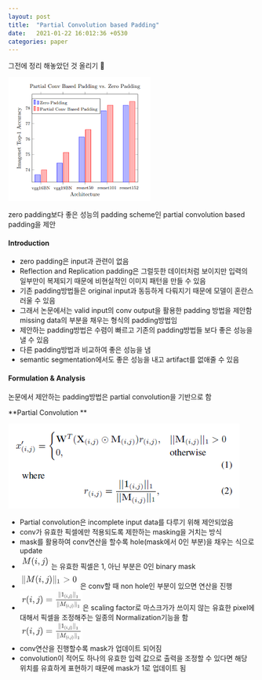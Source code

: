 ```yaml
---
layout: post
title:  "Partial Convolution based Padding"
date:   2021-01-22 16:012:36 +0530
categories: paper
---
```




그전에 정리 해놓았던 것 올리기 🐸



![img1](\assets\post\post4\img1.png)

zero padding보다 좋은 성능의 padding scheme인 partial convolution based padding을 제안 

#### Introduction

* zero padding은 input과 관련이 없음
* Reflection and Replication padding은 그럴듯한 데이터처럼 보이지만 입력의 일부만이 복제되기 때문에 비현실적인 이미지 패턴을 만들 수 있음 
* 기존 padding방법들은 original input과 동등하게 다뤄지기 때문에 모델이 혼란스러울 수 있음 
* 그래서 논문에서는 valid input의 conv output을 활용한 padding 방법을 제안함
  missing data의 부분을 채우는 형식의 padding방법임 
* 제안하는 padding방법은 수렴이 빠르고 기존의 padding방법들 보다 좋은 성능을 낼 수 있음 
* 다른 padding방법과 비교하여 좋은 성능을 냄
* semantic segmentation에서도 좋은 성능을 내고 artifact를 없애줄 수 있음 

#### Formulation & Analysis

논문에서 제안하는 padding방법은 partial convolution을 기반으로 함

**Partial Convolution **  

![img2](\assets\post\post4\img2.png)  

* Partial convolution은 incomplete input data를 다루기 위해 제안되었음
* conv가 유효한 픽셀에만 적용되도록 제한하는 masking을 거치는 방식
* mask를 활용하여 conv연산을 할수록 hole(mask에서 0인 부분)을 채우는 식으로 update
* ![img3](\assets\post\post4\img3.png)  는 유효한 픽셀은 1, 아닌 부분은 0인 binary mask
* ![img4](\assets\post\post4\img4.png) 은 conv할 때 non hole인 부분이 있으면 연산을 진행
* ![img5](\assets\post\post4\img5.png)은 scaling factor로 마스크가가 쓰이지 않는 유효한 pixel에 대해서 픽셀을 조정해주는 일종의 Normalization기능을 함  
  ![img5](\assets\post\post4\img5.png)  
* conv연산을 진행할수록 mask가 업데이트 되어짐
* convolution이 적어도 하나의 유효한 입력 값으로 출력을 조정할 수 있다면 해당 위치를 유효하게 표현하기 때문에 mask가 1로 업데이트 됨 